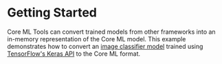 # Getting Started

Core ML Tools can convert trained models from other frameworks into an in-memory representation of the Core ML model. This example demonstrates how to convert an [image classifier model](https://developer.apple.com/documentation/createml/creating_an_image_classifier_model "Creating an Image Classifier Model") trained using [TensorFlow's Keras API](https://www.tensorflow.org/api_docs/python/tf/keras "Module: tf.keras") to the Core ML format.
